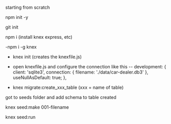 starting from scratch

npm init -y

git init 

npm i (install knex express, etc)


-npm i -g knex
- knex init (creates the knexfile.js)
- open knexfile.js and configure the connection
like this -- 
  development: {
    client: 'sqlite3',
    connection: {
      filename: './data/car-dealer.db3'
    },
    useNullAsDefault: true;
  },

 - knex migrate:create_xxx_table (xxx = name of table)

 got to seeds folder and add schema to table created

 knex seed:make 001-filename

 knex seed:run